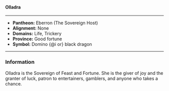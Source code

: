 #### Olladra
___

- **Pantheon:** Eberron (The Sovereign Host)
- **Alignment:** None
- **Domains:** Life, Trickery
- **Province:** Good fortune
- **Symbol:** Domino {@i or} black dragon
___

### Information

Olladra is the Sovereign of Feast and Fortune. She is the giver of joy and the granter of luck, patron to entertainers, gamblers, and anyone who takes a chance.